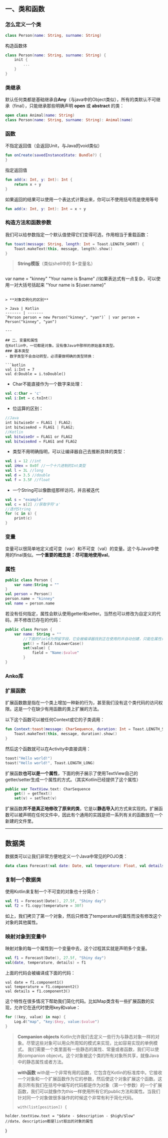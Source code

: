 ## 一、类和函数
### 怎么定义一个类
```kotlin
class Person(name: String, surname: String)
```
构造函数体
```kotlin
class Person(name: String, surname: String) {
    init {
        ...
    }
}
```
### 类继承
默认任何类都是基础继承自**Any**（与java中的Object类似），所有的类默认不可继承（final），只能继承那些明确声明 **open** 或 **abstract** 的类：
```kotlin
open class Animal(name: String)
class Person(name: String, surname: String): Animal(name)
```
### 函数
不指定返回值（会返回Unit，与Java的void类似）
```kotlin
fun onCreate(savedInstanceState: Bundle?) {
}
```
指定返回值
```kotlin
fun add(x: Int, y: Int): Int {
    return x + y
}
```
如果返回的结果可以使用一个表达式计算出来，你可以不使用括号而是使用等号
```kotlin
fun add(x: Int, y: Int): Int = x + y
```
### 构造方法和函数参数
我们可以给参数指定一个默认值使得它们变得可选，作用相当于重载函数：
```kotlin
fun toast(message: String, length: Int = Toast.LENGTH_SHORT) {
    Toast.makeText(this, message, length).show()
}
```
> **String模版**（类似shell中的 $+变量名）
> ```kotlin
var name = "kinney"
"Your name is $name"
//如果表达式有一点复杂，可以使用一对大括号括起来
"Your name is ${user.name}"
```

> **对象实例化的区别**

> Java | Kotlin
------- | -------
`Person person = new Person("kinney", "yan")` | var person = Person("kinney", "yan")

---

## 二、变量和属性
在Kotlin中，一切都是对象。没有像Java中那样的原始基本类型。
### 基本类型
- 数字类型不会自动转型，必须要做明确的类型转换：

```kotlin
val i:Int = 7
val d:Double = i.toDouble()
```
- Char不能直接作为一个数字来处理：

```kotlin
val c:Char = 'c'
val i:Int = c.toInt()
```
- 位运算的区别：

```kotlin
//Java
int bitwiseOr = FLAG1 | FLAG2;
int bitwiseAnd = FLAG1 | FLAG2;
//Kotlin
val bitwiseOr = FLAG1 or FLAG2
val bitwiseAnd = FLAG1 and FLAG2
```
- 类型不用明确指明，可以让编译器自己去推断具体的类型：

```kotlin
val i = 12 //int
val iHex = 0x0f //一个十六进制的Int类型
val l = 3L //long
val d = 3.5 //double
val f = 3.5F //float
```
- 一个String可以像数组那样访问，并且被迭代

```kotlin
val s = "example"
val c = s[2] //获取字符'a'
//迭代String
for (c in s) {
    print(c)
}
```
### 变量
变量可以很简单地定义成可变（var）和不可变（val）的变量。这个与Java中使用的final类似。**一个重要的概念是：尽可能地使用val**。
### 属性
```kotlin
public class Person {
    var name:String = ""
}
val person = Person()
person.name = "kinney"
val name = person.name
```
若没有任何指定，属性会默认使用getter和setter。当然也可以修改为自定义的代码，并不修改已存在的代码：
```kotlin
public class Person {
    var name: String = ""
        //下面的field为预留字段，它会被编译器找到正在使用的并自动创建，只能在属性访问器内访问
        get() = field.toLowerCase()
        set(value) {
            field = "Name:$value"
        }
}
```
### Anko库
### 扩展函数
扩展函数数是指在一个类上增加一种新的行为，甚至我们没有这个类代码的访问权限。这是一个在缺少有用函数的类上扩展的方法。

以下这个函数可以被任何Context或它的子类调用：
```kotlin
fun Context:toast(message: CharSequence, duration: Int = Toast.LENGTH_SHORT) {
    Toast.makeText(this, message, duration).show()
}
```
然后这个函数就可以在Activity中直接调用：
```kotlin
toast("Hello world!")
toast("Hello world!", Toast.LENGTH_LONG)
```
扩展函数**也可以是一个属性**，下面的例子展示了使用TextView自己的getter/setter生成一个属性的方式。（其实Kotlin已经提供了这个属性）
```kotlin
public var TextView.text: CharSequence
    get() = getText()
    set(v) = setText(v)
```
扩展函数**并不是真正地修改了原来的类**，它是以**静态导入**的方式来实现的。扩展函数可以被声明在任何文件中，因此有个通用的实践是把一系列有关的函数放在一个新建的文件里。

---

## 数据类
数据类可以让我们非常方便地定义一个Java中常见的POJO类：
```kotlin
data class Forecast(val date: Date, val temperature: Float, val details: String)
```
### 复制一个数据类
使用Kotlin来复制一个不可变的对象也十分简介：
```kotlin
val f1 = Forecast(Date(), 27.5f, "Shiny day")
val f2 = f1.copy(temperature = 30f)
```
如上，我们拷贝了第一个对象，然后只修改了temperature的属性而没有修改这个对象的其他属性。
### 映射对象到变量中
映射对象的每一个属性到一个变量中去，这个过程其实就是声明多个变量。
```kotlin
val f1 = Forecast(Date(), 27.5f, "Shiny day")
val(date, temperature, details) = f1
```
上面的代码会被编译成下面的代码：
```kotlins
val date = f1.component1()
val temperature = f1.component2()
val details = f1.component3()
```
这个特性在很多情况下帮助我们简化代码。比如Map类含有一些扩展函数的实现，允许它在迭代时使用key和value：
```kotlin
for ((key, value) in map) {
    Log.d("map", "key:$key, value:$value")
}
```
> **Companion objects**
> Kotlin允许我们去定义一些行为与静态对象一样的对象。尽管这些对象可以用众所周知的模式来实现，比如容易实现的单例模式。
我们需要一个类里面有一些静态的属性、常量或者函数，我们可以使用companion objecvt。这个对象被这个类的所有对象所共享，就像Java中的静态属性或者方法。

> **with函数**
> with是一个非常有用的函数，它包含在Kotlin的标准库中。它接收一个对象和一个扩展函数作为它的参数，然后使这个对象扩展这个函数。这表示所有我们在括号中编写的代码都是作为对象（第一个参数）的一个扩展函数，我们可以就像作为this一样使用所有它的public方法和属性。当我们针对同一个对象做很多操作的时候这个非常有利于简化代码。
> ```kotlin
> with(list[position]) {
    holder.textView.text = "$date - $description - $high/$low"
    //date、description都是list取出的对象的属性
}
```

